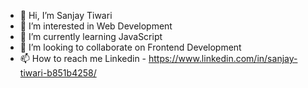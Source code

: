 - 👋 Hi, I’m Sanjay Tiwari
- 👀 I’m interested in Web Development
- 🌱 I’m currently learning JavaScript
- 💞️ I’m looking to collaborate on Frontend Development
- 📫 How to reach me Linkedin - https://www.linkedin.com/in/sanjay-tiwari-b851b4258/

<!---
san-jay-t/san-jay-t is a ✨ special ✨ repository because its `README.md` (this file) appears on your GitHub profile.
You can click the Preview link to take a look at your changes.
--->

